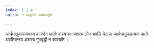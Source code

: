 ```yaml
---
index: 1.1.4
sutra: न धातुलोप आर्धधातुके

---
```

आर्धधातुकप्रत्ययस्य कारणेन धातोः कस्यचन अंशस्य लोपः भवति चेत्  सः आर्धधातुकप्रत्ययः धातोः अवशिष्टस्य अंशस्य गुणवृद्धी न कारयति ।